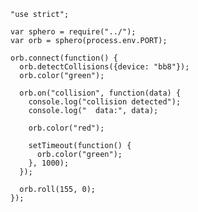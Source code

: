     "use strict";

    var sphero = require("../");
    var orb = sphero(process.env.PORT);

    orb.connect(function() {
      orb.detectCollisions({device: "bb8"});
      orb.color("green");

      orb.on("collision", function(data) {
        console.log("collision detected");
        console.log("  data:", data);

        orb.color("red");

        setTimeout(function() {
          orb.color("green");
        }, 1000);
      });

      orb.roll(155, 0);
    });
